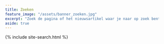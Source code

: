 ```yaml
---
title: Zoeken
feature_image: "/assets/banner_zoeken.jpg"
excerpt: "Zoek de pagina of het nieuwsartikel waar je naar op zoek bent"
aside: true
---
```


{% include site-search.html %}
